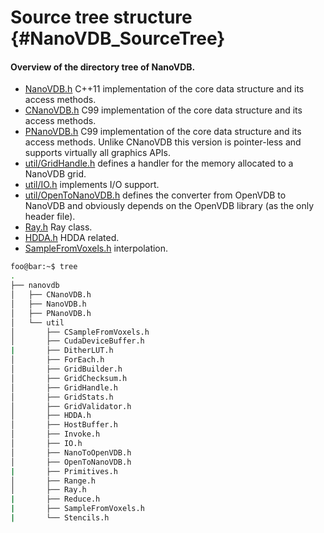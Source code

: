 # Source tree structure {#NanoVDB_SourceTree}

#### Overview of the directory tree of NanoVDB.

* [NanoVDB.h](https://github.com/AcademySoftwareFoundation/openvdb/blob/master/nanovdb/nanovdb/NanoVDB.h) C++11 implementation of the core data structure and its access methods.
* [CNanoVDB.h](https://github.com/AcademySoftwareFoundation/openvdb/blob/master/nanovdb/nanovdb/CNanoVDB.h) C99 implementation of the core data structure and its access methods.
* [PNanoVDB.h](https://github.com/AcademySoftwareFoundation/openvdb/blob/master/nanovdb/nanovdb/PNanoVDB.h) C99 implementation of the core data structure and its access methods. Unlike CNanoVDB this version is pointer-less and supports virtually all graphics APIs.
* [util/GridHandle.h](https://github.com/AcademySoftwareFoundation/openvdb/blob/master/nanovdb/nanovdb/util/GridHandle.h) defines a handler for the memory allocated to a NanoVDB grid.
* [util/IO.h](https://github.com/AcademySoftwareFoundation/openvdb/blob/master/nanovdb/nanovdb/util/IO.h) implements I/O support.
* [util/OpenToNanoVDB.h](https://github.com/AcademySoftwareFoundation/openvdb/blob/master/nanovdb/nanovdb/util/OpenToNanoVDB.h) defines the converter from OpenVDB to NanoVDB and obviously depends on the OpenVDB library (as the only header file).
* [Ray.h](https://github.com/AcademySoftwareFoundation/openvdb/blob/master/nanovdb/nanovdb/util/Ray.h) Ray class.
* [HDDA.h](https://github.com/AcademySoftwareFoundation/openvdb/blob/master/nanovdb/nanovdb/util/HDDA.h) HDDA related.
* [SampleFromVoxels.h](https://github.com/AcademySoftwareFoundation/openvdb/blob/master/nanovdb/nanovdb/util/SampleFromVoxels.h) interpolation.

```bash
foo@bar:~$ tree
.
├── nanovdb
│   ├── CNanoVDB.h
│   ├── NanoVDB.h
│   ├── PNanoVDB.h
│   └── util
│       ├── CSampleFromVoxels.h
│       ├── CudaDeviceBuffer.h
|       ├── DitherLUT.h
│       ├── ForEach.h
│       ├── GridBuilder.h
│       ├── GridChecksum.h
│       ├── GridHandle.h
│       ├── GridStats.h
│       ├── GridValidator.h
│       ├── HDDA.h
│       ├── HostBuffer.h
│       ├── Invoke.h
│       ├── IO.h
│       ├── NanoToOpenVDB.h
│       ├── OpenToNanoVDB.h
|       ├── Primitives.h
│       ├── Range.h
│       ├── Ray.h
|       ├── Reduce.h
|       ├── SampleFromVoxels.h
|       └── Stencils.h
```